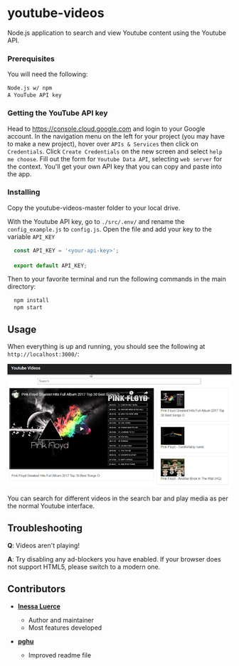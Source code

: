 # youtube-videos

Node.js application to search and view Youtube content using the Youtube API.


### Prerequisites

You will need the following:
```
Node.js w/ npm
A YouTube API key
```

### Getting the YouTube API key

Head to https://console.cloud.google.com and login to your Google account. In the navigation menu on the left for your project (you may have to make a new project), hover over ```APIs & Services``` then click on ```Credentials```. Click ```Create Credentials``` on the new screen and select ```help me choose```. Fill out the form for ```Youtube Data API```, selecting ```web server``` for the context. You'll get your own API key that you can copy and paste into the app.

### Installing

Copy the youtube-videos-master folder to your local drive.

With the Youtube API key, go to ```./src/.env/``` and rename the ```config_example.js``` to ```config.js```. Open the file and add your key to the variable ```API_KEY```

```javascript
  const API_KEY = '<your-api-key>';

  export default API_KEY;
```

Then to your favorite terminal and run the following commands in the main directory:
```
  npm install
  npm start
```

## Usage
When everything is up and running, you should see the following at ```http://localhost:3000/```:

![youtube-videos](screenshot.png "youtube-videos")

You can search for different videos in the search bar and play media as per the normal Youtube interface.

## Troubleshooting

**Q**: Videos aren't playing!

**A**: Try disabling any ad-blockers you have enabled. If your browser does not support HTML5, please switch to a modern one.

## Contributors

* **[Inessa Luerce](https://github.com/inessadl)**

  * Author and maintainer
  * Most features developed


* **[pghu](https://github.com/pghu)**

  * Improved readme file
